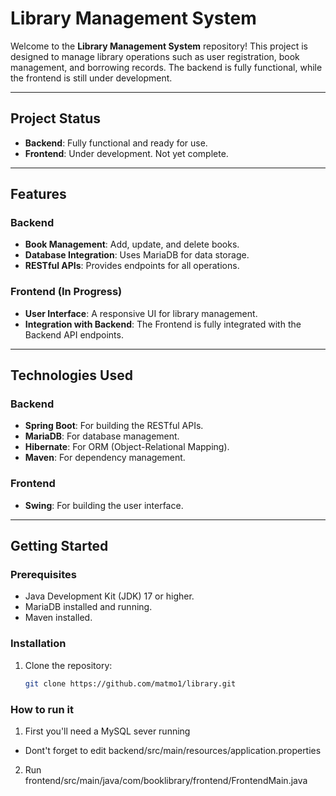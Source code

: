 # Library Management System

Welcome to the **Library Management System** repository! This project is designed to manage library operations such as user registration, book management, and borrowing records. The backend is fully functional, while the frontend is still under development.

---

## Project Status

- **Backend**: Fully functional and ready for use.
- **Frontend**: Under development. Not yet complete.

---

## Features

### Backend
- **Book Management**: Add, update, and delete books.
- **Database Integration**: Uses MariaDB for data storage.
- **RESTful APIs**: Provides endpoints for all operations.

### Frontend (In Progress)
- **User Interface**: A responsive UI for library management.
- **Integration with Backend**: The Frontend is fully integrated with the Backend API endpoints.

---

## Technologies Used

### Backend
- **Spring Boot**: For building the RESTful APIs.
- **MariaDB**: For database management.
- **Hibernate**: For ORM (Object-Relational Mapping).
- **Maven**: For dependency management.

### Frontend 
- **Swing**: For building the user interface.

---

## Getting Started

### Prerequisites
- Java Development Kit (JDK) 17 or higher.
- MariaDB installed and running.
- Maven installed.

### Installation
1. Clone the repository:
   ```bash
   git clone https://github.com/matmo1/library.git


### How to run it
1. First you'll need a MySQL sever running
- Dont't forget to edit backend/src/main/resources/application.properties

2. Run frontend/src/main/java/com/booklibrary/frontend/FrontendMain.java
